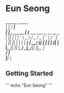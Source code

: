 # Eun Seong

  ______               _____                        \
 |  ____|             / ____|                       \
 | |__  _   _ _ __   | (___   ___  ___  _ __   __ _ \
 |  __|| | | | '_ \   \___ \ / _ \/ _ \| '_ \ / _` |\
 | |___| |_| | | | |  ____) |  __/ (_) | | | | (_| |\
 |______\__,_|_| |_| |_____/ \___|\___/|_| |_|\__, |\
                                               __/ |\
                                              |___/ \


## Getting Started
 '''
echo "Eun Seong"
 '''
